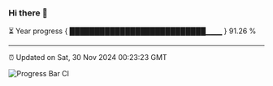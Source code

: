 ### Hi there 👋

⏳ Year progress { ███████████████████████████▁▁▁ } 91.26 %

---

⏰ Updated on Sat, 30 Nov 2024 00:23:23 GMT

![Progress Bar CI](https://github.com/liununu/liununu/workflows/Progress%20Bar%20CI/badge.svg)
